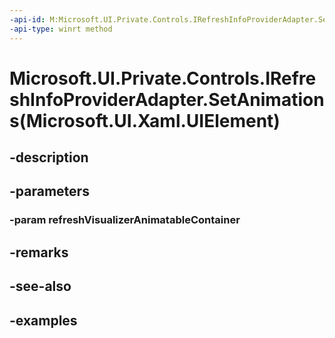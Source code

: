 ```yaml
---
-api-id: M:Microsoft.UI.Private.Controls.IRefreshInfoProviderAdapter.SetAnimations(Microsoft.UI.Xaml.UIElement)
-api-type: winrt method
---
```


# Microsoft.UI.Private.Controls.IRefreshInfoProviderAdapter.SetAnimations(Microsoft.UI.Xaml.UIElement)

<!--
public void SetAnimations (Microsoft.UI.Xaml.UIElement refreshVisualizerAnimatableContainer);
-->


## -description

## -parameters

### -param refreshVisualizerAnimatableContainer

## -remarks

## -see-also

## -examples



